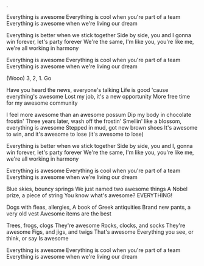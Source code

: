 .






























Everything is awesome
Everything is cool when you're part of a team
Everything is awesome when we're living our dream

Everything is better when we stick together
Side by side, you and I gonna win forever, let's party forever
We're the same, I'm like you, you're like me, we're all working in harmony

Everything is awesome
Everything is cool when you're part of a team
Everything is awesome when we're living our dream

(Wooo)
3, 2, 1. Go

Have you heard the news, everyone's talking
Life is good 'cause everything's awesome
Lost my job, it's a new opportunity
More free time for my awesome community

I feel more awesome than an awesome possum
Dip my body in chocolate frostin'
Three years later, wash off the frostin'
Smellin' like a blossom, everything is awesome
Stepped in mud, got new brown shoes
It's awesome to win, and it's awesome to lose (it's awesome to lose)

Everything is better when we stick together
Side by side, you and I, gonna win forever, let's party forever
We're the same, I'm like you, you're like me, we're all working in harmony

Everything is awesome
Everything is cool when you're part of a team
Everything is awesome when we're living our dream

Blue skies, bouncy springs
We just named two awesome things
A Nobel prize, a piece of string
You know what's awesome? EVERYTHING!

Dogs with fleas, allergies,
A book of Greek antiquities
Brand new pants, a very old vest
Awesome items are the best

Trees, frogs, clogs
They're awesome
Rocks, clocks, and socks
They're awesome
Figs, and jigs, and twigs
That's awesome
Everything you see, or think, or say
Is awesome

Everything is awesome
Everything is cool when you're part of a team
Everything is awesome when we're living our dream
